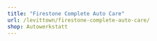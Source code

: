 ```yaml
---
title: "Firestone Complete Auto Care"
url: /levittown/firestone-complete-auto-care/
shop: Autowerkstatt
---
```

